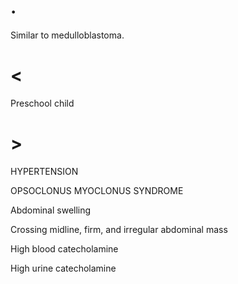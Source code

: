 # .

Similar to medulloblastoma.

# <

Preschool child

# >

HYPERTENSION

OPSOCLONUS MYOCLONUS SYNDROME

Abdominal swelling

Crossing midline, firm, and irregular abdominal mass

High blood catecholamine

High urine catecholamine
